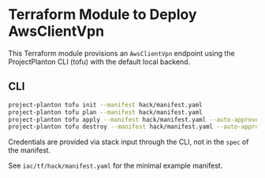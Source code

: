 # Terraform Module to Deploy AwsClientVpn

This Terraform module provisions an `AwsClientVpn` endpoint using the ProjectPlanton CLI (tofu) with the default local backend.

## CLI
```bash
project-planton tofu init --manifest hack/manifest.yaml
project-planton tofu plan --manifest hack/manifest.yaml
project-planton tofu apply --manifest hack/manifest.yaml --auto-approve
project-planton tofu destroy --manifest hack/manifest.yaml --auto-approve
```

Credentials are provided via stack input through the CLI, not in the `spec` of the manifest.

See `iac/tf/hack/manifest.yaml` for the minimal example manifest.


